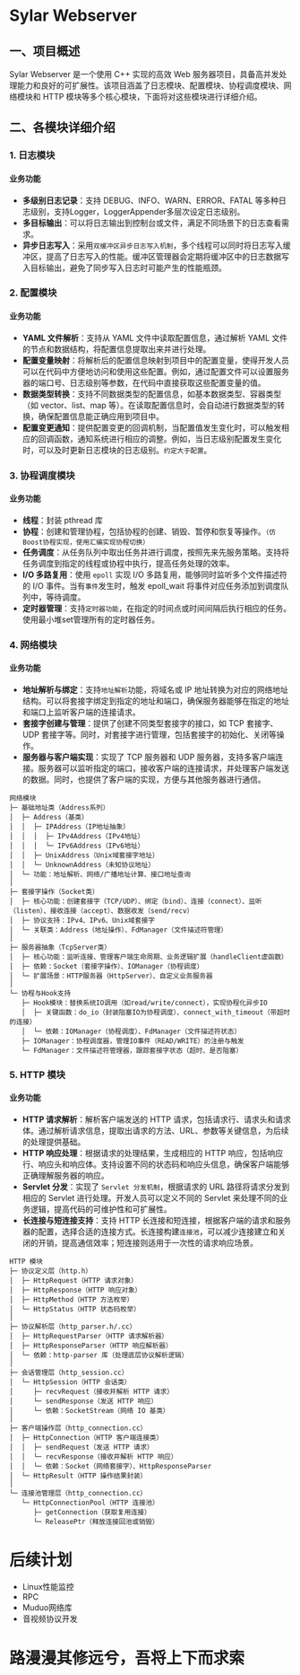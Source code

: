 # Sylar Webserver
## 一、项目概述
Sylar Webserver 是一个使用 C++ 实现的高效 Web 服务器项目，具备高并发处理能力和良好的可扩展性。该项目涵盖了日志模块、配置模块、协程调度模块、网络模块和 HTTP 模块等多个核心模块，下面将对这些模块进行详细介绍。
## 二、各模块详细介绍
### 1. 日志模块
#### 业务功能
- **多级别日志记录**：支持 DEBUG、INFO、WARN、ERROR、FATAL 等多种日志级别，支持Logger，LoggerAppender多层次设定日志级别。
- **多目标输出**：可以将日志输出到控制台或文件，满足不同场景下的日志查看需求。
- **异步日志写入**：采用`双缓冲区异步日志写入机制`，多个线程可以同时将日志写入缓冲区，提高了日志写入的性能。缓冲区管理器会定期将缓冲区中的日志数据写入目标输出，避免了同步写入日志时可能产生的性能瓶颈。

### 2. 配置模块
#### 业务功能
- **YAML 文件解析**：支持从 YAML 文件中读取配置信息，通过解析 YAML 文件的节点和数据结构，将配置信息提取出来并进行处理。
- **配置变量映射**：将解析后的配置信息映射到项目中的配置变量，使得开发人员可以在代码中方便地访问和使用这些配置。例如，通过配置文件可以设置服务器的端口号、日志级别等参数，在代码中直接获取这些配置变量的值。
- **数据类型转换**：支持不同数据类型的配置信息，如基本数据类型、容器类型（如 vector、list、map 等）。在读取配置信息时，会自动进行数据类型的转换，确保配置信息能正确应用到项目中。
- **配置变更通知**：提供配置变更的回调机制，当配置值发生变化时，可以触发相应的回调函数，通知系统进行相应的调整。例如，当日志级别配置发生变化时，可以及时更新日志模块的日志级别。`约定大于配置`。

### 3. 协程调度模块
#### 业务功能
- **线程**：封装 pthread 库
- **协程**：创建和管理协程，包括协程的创建、销毁、暂停和恢复等操作。`（仿Boost协程实现，使用汇编实现协程切换）` 
- **任务调度**：从任务队列中取出任务并进行调度，按照先来先服务策略。支持将任务调度到指定的线程或协程中执行，提高任务处理的效率。
- **I/O 多路复用**：使用 `epoll` 实现 I/O 多路复用，能够同时监听多个文件描述符的 I/O 事件。当有`事件`发生时，触发 epoll_wait 将事件对应任务添加到调度队列中，等待调度。
- **定时器管理**：支持`定时器功能`，在指定的时间点或时间间隔后执行相应的任务。使用最小堆set管理所有的定时器任务。

### 4. 网络模块
#### 业务功能
- **地址解析与绑定**：支持`地址解析`功能，将域名或 IP 地址转换为对应的网络地址结构。可以将套接字绑定到指定的地址和端口，确保服务器能够在指定的地址和端口上监听客户端的连接请求。
- **套接字创建与管理**：提供了创建不同类型套接字的接口，如 TCP 套接字、UDP 套接字等。同时，对套接字进行管理，包括套接字的初始化、关闭等操作。
- **服务器与客户端实现**：实现了 TCP 服务器和 UDP 服务器，支持多客户端连接。服务器可以监听指定的端口，接收客户端的连接请求，并处理客户端发送的数据。同时，也提供了客户端的实现，方便与其他服务器进行通信。
```plaintext
网络模块
├─ 基础地址类（Address系列）
│  ├─ Address（基类）
│  │  ├─ IPAddress（IP地址抽象）
│  │  │  ├─ IPv4Address（IPv4地址）
│  │  │  └─ IPv6Address（IPv6地址）
│  │  ├─ UnixAddress（Unix域套接字地址）
│  │  └─ UnknownAddress（未知协议地址）
│  └─ 功能：地址解析、网络/广播地址计算、接口地址查询
│
├─ 套接字操作（Socket类）
│  ├─ 核心功能：创建套接字（TCP/UDP）、绑定（bind）、连接（connect）、监听（listen）、接收连接（accept）、数据收发（send/recv）
│  ├─ 协议支持：IPv4、IPv6、Unix域套接字
│  └─ 关联类：Address（地址操作）、FdManager（文件描述符管理）
│
├─ 服务器抽象（TcpServer类）
│  ├─ 核心功能：监听连接、管理客户端生命周期、业务逻辑扩展（handleClient虚函数）
│  ├─ 依赖：Socket（套接字操作）、IOManager（协程调度）
│  └─ 扩展场景：HTTP服务器（HttpServer）、自定义业务服务器
│
└─ 协程与Hook支持
   ├─ Hook模块：替换系统IO调用（如read/write/connect），实现协程化异步IO
   │  ├─ 关键函数：do_io（封装阻塞IO为协程调度）、connect_with_timeout（带超时的连接）
   │  └─ 依赖：IOManager（协程调度）、FdManager（文件描述符状态）
   ├─ IOManager：协程调度器，管理IO事件（READ/WRITE）的注册与触发
   └─ FdManager：文件描述符管理器，跟踪套接字状态（超时、是否阻塞）
```

### 5. HTTP 模块
#### 业务功能
- **HTTP 请求解析**：解析客户端发送的 HTTP 请求，包括请求行、请求头和请求体。通过解析请求信息，提取出请求的方法、URL、参数等关键信息，为后续的处理提供基础。
- **HTTP 响应处理**：根据请求的处理结果，生成相应的 HTTP 响应，包括响应行、响应头和响应体。支持设置不同的状态码和响应头信息，确保客户端能够正确理解服务器的响应。
- **Servlet 分发**：实现了 `Servlet 分发机制`，根据请求的 URL 路径将请求分发到相应的 Servlet 进行处理。开发人员可以定义不同的 Servlet 来处理不同的业务逻辑，提高代码的可维护性和可扩展性。
- **长连接与短连接支持**：支持 HTTP 长连接和短连接，根据客户端的请求和服务器的配置，选择合适的连接方式。长连接构建`连接池`，可以减少连接建立和关闭的开销，提高通信效率；短连接则适用于一次性的请求响应场景。
```plaintext
HTTP 模块
├─ 协议定义层（http.h）
│  ├─ HttpRequest（HTTP 请求对象）
│  ├─ HttpResponse（HTTP 响应对象）
│  ├─ HttpMethod（HTTP 方法枚举）
│  └─ HttpStatus（HTTP 状态码枚举）
│
├─ 协议解析层（http_parser.h/.cc）
│  ├─ HttpRequestParser（HTTP 请求解析器）
│  ├─ HttpResponseParser（HTTP 响应解析器）
│  └─ 依赖：http-parser 库（处理底层协议解析逻辑）
│
├─ 会话管理层（http_session.cc）
│  └─ HttpSession（HTTP 会话类）
│     ├─ recvRequest（接收并解析 HTTP 请求）
│     └─ sendResponse（发送 HTTP 响应）
│     └─ 依赖：SocketStream（网络 IO 基类）
│
├─ 客户端操作层（http_connection.cc）
│  ├─ HttpConnection（HTTP 客户端连接类）
│  │  ├─ sendRequest（发送 HTTP 请求）
│  │  └─ recvResponse（接收并解析 HTTP 响应）
│  │  └─ 依赖：Socket（网络套接字）、HttpResponseParser
│  └─ HttpResult（HTTP 操作结果封装）
│
└─ 连接池管理层（http_connection.cc）
   └─ HttpConnectionPool（HTTP 连接池）
      ├─ getConnection（获取复用连接）
      └─ ReleasePtr（释放连接回池或销毁）
```

# 后续计划
- Linux性能监控
- RPC
- Muduo网络库
- 音视频协议开发

# 路漫漫其修远兮，吾将上下而求索